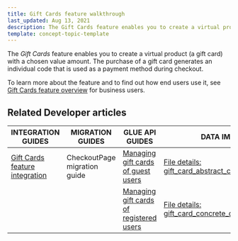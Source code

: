 ```yaml
---
title: Gift Cards feature walkthrough
last_updated: Aug 13, 2021
description: The Gift Cards feature enables you to create a virtual product (a gift card) with a chosen value amount
template: concept-topic-template
---
```


The _Gift Cards_ feature enables you to create a virtual product (a gift card) with a chosen value amount. The purchase of a gift card generates an individual code that is used as a payment method during checkout.


To learn more about the feature and to find out how end users use it, see [Gift Cards feature overview](/docs/scos/user/features/{{page.version}}/gift-cards-feature-overview.html) for business users.


## Related Developer articles

| INTEGRATION GUIDES  | MIGRATION GUIDES | GLUE API GUIDES | DATA IMPORT |
|---|---|---|---|
| [Gift Cards feature integration](/docs/scos/dev/migration-and-integration/{{page.version}}/feature-integration-guides/gift-cards-feature-integration.html) | CheckoutPage migration guide | [Managing gift cards of guest users](/docs/scos/dev/glue-api-guides/{{page.version}}/managing-carts/guest-carts/managing-gift-cards-of-guest-users.html) | [File details: gift_card_abstract_configuration.csv](/docs/scos/dev/data-import/{{page.version}}/data-import-categories/special-product-types/gift-cards/file-details-gift-card-abstract-configuration.csv.html) |
|  |  | [Managing gift cards of registered users](/docs/scos/dev/glue-api-guides/{{page.version}}/managing-carts/carts-of-registered-users/managing-gift-cards-of-registered-users.html) | [File details: gift_card_concrete_configuration.csv](/docs/scos/dev/data-import/{{page.version}}/data-import-categories/special-product-types/gift-cards/file-details-gift-card-concrete-configuration.csv.html) |
